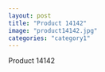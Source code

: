 ```yaml
---
layout: post
title: "Product 14142"
image: "product14142.jpg"
categories: "category1"
---
```

Product 14142
